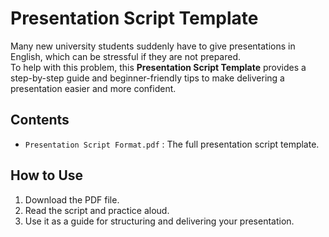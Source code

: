 # Presentation Script Template

Many new university students suddenly have to give presentations in English, which can be stressful if they are not prepared.  
To help with this problem, this **Presentation Script Template** provides a step-by-step guide and beginner-friendly tips to make delivering a presentation easier and more confident.

## Contents
- `Presentation Script Format.pdf` : The full presentation script template.

## How to Use
1. Download the PDF file.
2. Read the script and practice aloud.
3. Use it as a guide for structuring and delivering your presentation.
